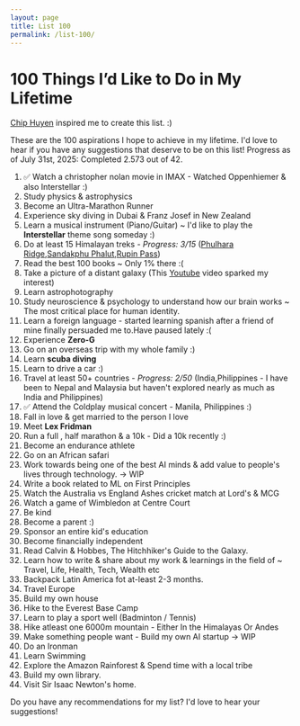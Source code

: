 ```yaml
---
layout: page
title: List 100
permalink: /list-100/
---
```


# 100 Things I’d Like to Do in My Lifetime

[Chip Huyen](https://huyenchip.com/) inspired me to create this list. :)

These are the 100 aspirations I hope to achieve in my lifetime. I'd love to hear if you have any suggestions that deserve to be on this list!
Progress as of July 31st, 2025: Completed 2.573 out of 42.

1. ✅ Watch a christopher nolan movie in IMAX -  Watched Oppenhiemer & also Interstellar :)
2. Study physics & astrophysics
3. Become an Ultra-Marathon Runner
4. Experience sky diving in Dubai & Franz Josef in New Zealand
5. Learn a musical instrument (Piano/Guitar) ~ I'd like to play the **Interstellar** theme song someday :)
6. Do at least 15 Himalayan treks - *Progress: 3/15* ([Phulhara Ridge](https://indiahikes.com/phulara-ridge-trek),[Sandakphu Phalut](https://indiahikes.com/sandakphu-phalut),[Rupin Pass](https://indiahikes.com/rupin-pass))
8. Read the best 100 books ~ Only 1% there :( 
9. Take a picture of a distant galaxy (This [Youtube](https://www.youtube.com/watch?v=zKDe094o-Q8) video sparked my interest)
10. Learn astrophotography
11. Study neuroscience & psychology to understand how our brain works ~ The most critical place for human identity. 
12. Learn a foreign language - started learning spanish after a friend of mine finally persuaded me to.Have paused lately :( 
13. Experience **Zero-G**
14. Go on an overseas trip with my whole family :)
15. Learn **scuba diving**
16. Learn to drive a car :)
17. Travel at least 50+ countries - *Progress: 2/50* (India,Philippines - I have been to Nepal and Malaysia but haven't explored nearly as much as India and Philippines) 
18. ✅ Attend the Coldplay musical concert - Manila, Philippines :)
19. Fall in love & get married to the person I love
20. Meet **Lex Fridman**
21. Run a full , half  marathon & a 10k - Did a 10k recently :)
22. Become an endurance athlete 
23. Go on an African safari
24. Work towards being one of the best AI minds & add value to people's lives through technology. -> WIP
25. Write a book related to ML on First Principles
26. Watch the Australia vs England Ashes cricket match at Lord's & MCG
27. Watch a game of Wimbledon at Centre Court
28. Be kind
29. Become a parent :)
30. Sponsor an entire kid's education
31. Become financially independent
32. Read Calvin & Hobbes, The Hitchhiker's Guide to the Galaxy. 
33. Learn how to write & share about my work & learnings in the field of ~ Travel, Life, Health, Tech, Wealth etc
34. Backpack Latin America fot at-least 2-3 months. 
35. Travel Europe
36. Build my own house
37. Hike to the Everest Base Camp
38. Learn to play a sport well (Badminton / Tennis)
39. Hike atleast one 6000m mountain - Either In the Himalayas Or Andes
40. Make something people want - Build my own AI startup -> WIP
41. Do an Ironman
42. Learn Swimming
43. Explore the Amazon Rainforest & Spend time with a local tribe
44. Build my own library.
45. Visit Sir Isaac Newton's home.




<!-- Add more items to reach 100 -->

Do you have any recommendations for my list? I'd love to hear your suggestions!
